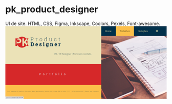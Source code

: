 # pk_product_designer
UI de site.
HTML, CSS, Figma, Inkscape, Coolors, Pexels, Font-awesome.
![](https://github.com/Pedrocfms/pk_product_designer/blob/master/img/imagem_site3.jpg)
